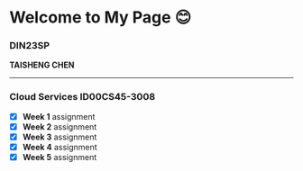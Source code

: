 # Welcome to My Page 😊

### DIN23SP
**TAISHENG CHEN**

---

### Cloud Services ID00CS45-3008


- [x] **Week 1** assignment
- [x] **Week 2** assignment
- [x] **Week 3** assignment
- [x] **Week 4** assignment
- [x] **Week 5** assignment

